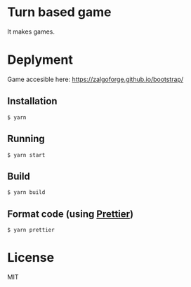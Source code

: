 # Turn based game

It makes games.

# Deplyment 

Game accesible here: https://zalgoforge.github.io/bootstrap/

## Installation

```
$ yarn
```

## Running

```
$ yarn start
```

## Build

```
$ yarn build
```

## Format code (using [Prettier](https://github.com/prettier/prettier))

```
$ yarn prettier
```

# License

MIT
